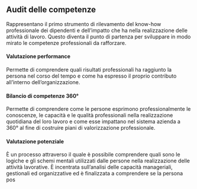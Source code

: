 ## Audit delle competenze
Rappresentano il primo strumento di rilevamento del know-how professionale dei dipendenti e
dell’impatto che ha nella realizzazione delle attività di lavoro. Questo diventa il punto di partenza
per sviluppare in modo mirato le competenze professionali da rafforzare.

<icon name="individual-development"></icon>

#### Valutazione performance
Permette di comprendere quali risultati professionali ha raggiunto la persona nel corso del
tempo e come ha espresso il proprio contributo all’interno dell’organizzazione.

<icon name="individual-development"></icon>

#### Bilancio di competenze 360°
Permette di comprendere come le persone esprimono professionalmente le conoscenze, le
capacità e le qualità professionali nella realizzazione quotidiana del loro lavoro e come esse
impattano nel sistema azienda a 360° al fine di costruire piani di valorizzazione professionale.

<icon name="individual-development"></icon>

#### Valutazione potenziale
È un processo attraverso il quale è possibile comprendere quali sono le logiche e gli schemi
mentali utilizzati dalle persone nella realizzazione delle attività lavorative. È incentrata
sull’analisi delle capacità manageriali, gestionali ed organizzative ed è finalizzata a
comprendere se la persona pos